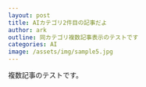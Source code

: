 ```yaml
---
layout: post
title: AIカテゴリ2件目の記事だよ
author: ark
outline: 同カテゴリ複数記事表示のテストです
categories: AI
image: /assets/img/sample5.jpg
---
```




複数記事のテストです。
